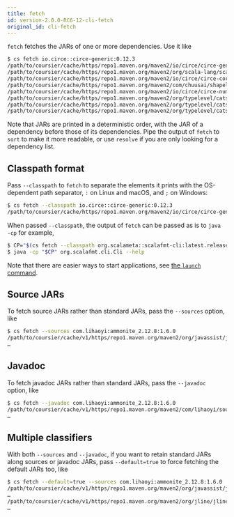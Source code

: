 ```yaml
---
title: fetch
id: version-2.0.0-RC6-12-cli-fetch
original_id: cli-fetch
---
```


`fetch` fetches the JARs of one or more dependencies. Use it like
```bash
$ cs fetch io.circe::circe-generic:0.12.3
/path/to/coursier/cache/https/repo1.maven.org/maven2/io/circe/circe-generic_2.13/0.12.3/circe-generic_2.13-0.12.3.jar
/path/to/coursier/cache/https/repo1.maven.org/maven2/org/scala-lang/scala-library/2.13.0/scala-library-2.13.0.jar
/path/to/coursier/cache/https/repo1.maven.org/maven2/io/circe/circe-core_2.13/0.12.3/circe-core_2.13-0.12.3.jar
/path/to/coursier/cache/https/repo1.maven.org/maven2/com/chuusai/shapeless_2.13/2.3.3/shapeless_2.13-2.3.3.jar
/path/to/coursier/cache/https/repo1.maven.org/maven2/io/circe/circe-numbers_2.13/0.12.3/circe-numbers_2.13-0.12.3.jar
/path/to/coursier/cache/https/repo1.maven.org/maven2/org/typelevel/cats-core_2.13/2.0.0/cats-core_2.13-2.0.0.jar
/path/to/coursier/cache/https/repo1.maven.org/maven2/org/typelevel/cats-macros_2.13/2.0.0/cats-macros_2.13-2.0.0.jar
/path/to/coursier/cache/https/repo1.maven.org/maven2/org/typelevel/cats-kernel_2.13/2.0.0/cats-kernel_2.13-2.0.0.jar
```

Note that JARs are printed in a deterministic order, with
the JAR of a dependency before those of its dependencies. Pipe
the output of `fetch` to `sort` to make it more readable,
or use `resolve` if you are only looking for a dependency list.

## Classpath format

Pass `--classpath` to `fetch` to separate the elements it prints
with the OS-dependent path separator, `:` on Linux and macOS, and `;`
on Windows:
```bash
$ cs fetch --classpath io.circe::circe-generic:0.12.3
/path/to/coursier/cache/https/repo1.maven.org/maven2/io/circe/circe-generic_2.13/0.12.3/circe-generic_2.13-0.12.3.jar:/path/to/coursier/cache/https/repo1.maven.org/maven2/org/scala-lang/scala-library/2.13.0/scala-library-2.13.0.jar:/path/to/coursier/cache/https/repo1.maven.org/maven2/io/circe/circe-core_2.13/0.12.3/circe-core_2.13-0.12.3.jar:/path/to/coursier/cache/https/repo1.maven.org/maven2/com/chuusai/shapeless_2.13/2.3.3/shapeless_2.13-2.3.3.jar:/path/to/coursier/cache/https/repo1.maven.org/maven2/io/circe/circe-numbers_2.13/0.12.3/circe-numbers_2.13-0.12.3.jar:/path/to/coursier/cache/https/repo1.maven.org/maven2/org/typelevel/cats-core_2.13/2.0.0/cats-core_2.13-2.0.0.jar:/path/to/coursier/cache/https/repo1.maven.org/maven2/org/typelevel/cats-macros_2.13/2.0.0/cats-macros_2.13-2.0.0.jar:/path/to/coursier/cache/https/repo1.maven.org/maven2/org/typelevel/cats-kernel_2.13/2.0.0/cats-kernel_2.13-2.0.0.jar
```

When passed `--classpath`, the output of `fetch` can be passed as is
to `java -cp` for example,
```bash
$ CP="$(cs fetch --classpath org.scalameta::scalafmt-cli:latest.release)"
$ java -cp "$CP" org.scalafmt.cli.Cli --help
```
Note that there are easier ways to start applications, see
[the `launch` command](cli-launch.md).

## Source JARs

To fetch source JARs rather than standard JARs, pass the `--sources` option,
like
```bash
$ cs fetch --sources com.lihaoyi:ammonite_2.12.8:1.6.0
/path/to/coursier/cache/v1/https/repo1.maven.org/maven2/org/javassist/javassist/3.21.0-GA/javassist-3.21.0-GA-sources.jar
…
```

## Javadoc

To fetch javadoc JARs rather than standard JARs, pass the `--javadoc` option,
like
```bash
$ cs fetch --javadoc com.lihaoyi:ammonite_2.12.8:1.6.0
/path/to/coursier/cache/v1/https/repo1.maven.org/maven2/com/lihaoyi/sourcecode_2.12/0.1.5/sourcecode_2.12-0.1.5-javadoc.jar
…
```

## Multiple classifiers

With both `--sources` and `--javadoc`, if you want to retain standard JARs along
sources or javadoc JARs, pass `--default=true` to force fetching the default
JARs too, like
```bash
$ cs fetch --default=true --sources com.lihaoyi:ammonite_2.12.8:1.6.0
/path/to/coursier/cache/v1/https/repo1.maven.org/maven2/org/javassist/javassist/3.21.0-GA/javassist-3.21.0-GA-sources.jar
…
/path/to/coursier/cache/v1/https/repo1.maven.org/maven2/org/jline/jline-terminal/3.6.2/jline-terminal-3.6.2.jar
…
```
